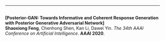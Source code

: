 ---
<br>
<b>[Posterior-GAN: Towards Informative and Coherent Response Generation with Posterior Generative Adversarial Network]
</b> 
<br> 
<b>Shaoxiong Feng</b>, Chenhong Shen, Kan Li, Dawei Yin.
<i>The 34th AAAI Conference on Artificial Intelligence</i>. <b>AAAI 2020</b>.
